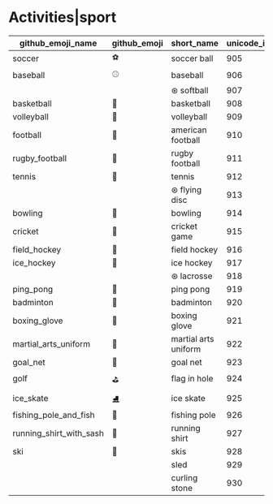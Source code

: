 # Activities|sport

|github_emoji_name|github_emoji|short_name|unicode_index|
|---|---|---|---|
|soccer|:soccer:|soccer ball|905|
|baseball|:baseball:|baseball|906|
|||⊛ softball|907|
|basketball|:basketball:|basketball|908|
|volleyball|:volleyball:|volleyball|909|
|football|:football:|american football|910|
|rugby_football|:rugby_football:|rugby football|911|
|tennis|:tennis:|tennis|912|
|||⊛ flying disc|913|
|bowling|:bowling:|bowling|914|
|cricket|:cricket:|cricket game|915|
|field_hockey|:field_hockey:|field hockey|916|
|ice_hockey|:ice_hockey:|ice hockey|917|
|||⊛ lacrosse|918|
|ping_pong|:ping_pong:|ping pong|919|
|badminton|:badminton:|badminton|920|
|boxing_glove|:boxing_glove:|boxing glove|921|
|martial_arts_uniform|:martial_arts_uniform:|martial arts uniform|922|
|goal_net|:goal_net:|goal net|923|
|golf|:golf:|flag in hole|924|
|ice_skate|:ice_skate:|ice skate|925|
|fishing_pole_and_fish|:fishing_pole_and_fish:|fishing pole|926|
|running_shirt_with_sash|:running_shirt_with_sash:|running shirt|927|
|ski|:ski:|skis|928|
|||sled|929|
|||curling stone|930|
